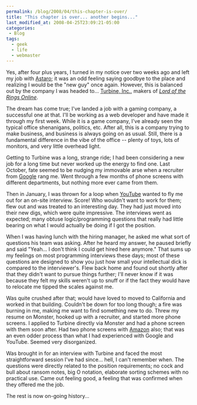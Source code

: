 ```yaml
---
permalink: /blog/2008/04/this-chapter-is-over/
title: "This chapter is over... another begins..."
last_modified_at: 2008-04-25T23:09:21-05:00
categories:
 - Blog
tags:
  - geek
  - life
  - webmaster
---
```


Yes, after four plus years, I turned in my notice over two weeks ago and left my job with [Astaro](http://www.astaro.com/);
it was an odd feeling saying goodbye to the place and realizing I would be the "new guy" once again. However, this is
balanced out by the company I was headed to... [Turbine, Inc.](http://www.turbine.com/), makers of _[Lord of the Rings Online](http://www.lotro.com/)_.

The dream has come true; I've landed a job with a gaming company, a successful one at that. I'll be working as a web
developer and have made it through my first week. While it is a game company, I've already seen the typical office
shenanigans, politics, etc. After all, this is a company trying to make business, and business is always going on as
usual. Still, there is a fundamental difference in the vibe of the office -- plenty of toys, lots of monitors, and very
little overhead light.

Getting to Turbine was a long, strange ride; I had been considering a new job for a long time but never worked up the
energy to find one. Last October, fate seemed to be nudging my immovable arse when a recruiter from [Google](http://www.google.com/)
rang me. Went through a few months of phone screens with different departments, but nothing more ever came from them.

Then in January, I was thrown for a loop when [YouTube](http://www.youtube.com/) wanted to fly me out for an on-site
interview. Score! Who wouldn't want to work for them; flew out and was treated to an interesting day. They had just
moved into their new digs, which were quite impressive. The interviews went as expected; many obtuse logic/programming
questions that really had little bearing on what I would actually be doing if I got the position.

When I was having lunch with the hiring manager, he asked me what sort of questions his team was asking. After he heard
my answer, he paused briefly and said "Yeah... I don't think I could get hired here anymore." That sums up my feelings
on most programming interviews these days; most of these questions are designed to show you just how small your
intellectual dick is compared to the interviewer's. Flew back home and found out shortly after that they didn't want to
pursue things further; I'll never know if it was because they felt my skills weren't up to snuff or if the fact they
would have to relocate me tipped the scales against me.

Was quite crushed after that; would have loved to moved to California and worked in that building. Couldn't be down for
too long though; a fire was burning in me, making me want to find something new to do. Threw my resume on Monster,
hooked up with a recruiter, and started more phone screens. I applied to Turbine directly via Monster and had a phone
screen with them soon after. Had two phone screens with [Amazon](http://www.amazon.com/) also; that was an even odder
process than what I had experienced with Google and YouTube. Seemed very disorganized.

Was brought in for an interview with Turbine and faced the most straightforward session I've had since... hell, I can't
remember when. The questions were directly related to the position requirements; no cock and bull about ransom notes,
big O notation, elaborate sorting schemes with no practical use. Came out feeling good, a feeling that was confirmed
when they offered me the job.

The rest is now on-going history...